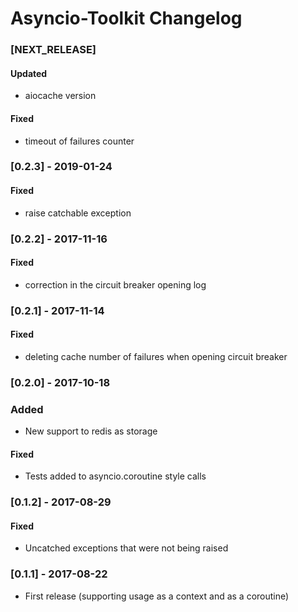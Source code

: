 Asyncio-Toolkit Changelog
=========================

### [NEXT_RELEASE]

#### Updated

* aiocache version

#### Fixed

* timeout of failures counter

### [0.2.3] - 2019-01-24

#### Fixed

* raise catchable exception

### [0.2.2] - 2017-11-16

#### Fixed

* correction in the circuit breaker opening log

### [0.2.1] - 2017-11-14

#### Fixed

* deleting cache number of failures when opening circuit breaker

### [0.2.0] - 2017-10-18

### Added

* New support to redis as storage

#### Fixed

* Tests added to asyncio.coroutine style calls

### [0.1.2] - 2017-08-29

#### Fixed

* Uncatched exceptions that were not being raised

### [0.1.1] - 2017-08-22

* First release (supporting usage as a context and as a coroutine)
